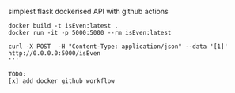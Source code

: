 simplest flask dockerised API with github actions
```
docker build -t isEven:latest .
docker run -it -p 5000:5000 --rm isEven:latest

curl -X POST  -H "Content-Type: application/json" --data '[1]' http://0.0.0.0:5000/isEven
'''

TODO:
[x] add docker github workflow
